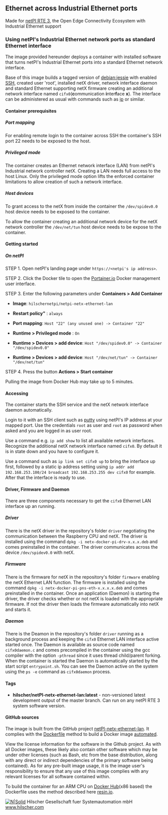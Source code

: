 ## Ethernet across Industrial Ethernet ports 

Made for [netPI RTE 3](https://www.netiot.com/netpi/), the Open Edge Connectivity Ecosystem with Industrial Ethernet support

### Using netPI's Industrial Ethernet network ports as standard Ethernet interface

The image provided hereunder deploys a container with installed software that turns netPI's Industrial Ethernet ports into a standard Ethernet network interface.

Base of this image builds a tagged version of [debian:jessie](https://hub.docker.com/r/resin/armv7hf-debian/tags/) with enabled [SSH](https://en.wikipedia.org/wiki/Secure_Shell), created user 'root', installed netX driver, network interface daemon and standard Ethernet supporting netX firmware creating an additional network interface named `cifx0`(**c**ommunication **i**nter**f**ace **x**).  The interface can be administered as usual with commands such as [ip](https://linux.die.net/man/8/ip) or similar.

#### Container prerequisites

##### Port mapping

For enabling remote login to the container across SSH the container's SSH port 22 needs to be exposed to the host.

##### Privileged mode

The container creates an Ethernet network interface (LAN) from netPI's Industrial network controller netX. Creating a LAN needs full access to the host Linux. Only the privileged mode option lifts the enforced container limitations to allow creation of such a network interface.

##### Host devices

To grant access to the netX from inside the container the `/dev/spidev0.0` host device needs to be exposed to the container.

To allow the container creating an additional network device for the netX network controller the `/dev/net/tun` host device needs to be expose to the container.

#### Getting started

##### On netPI

STEP 1. Open netPI's landing page under `https://<netpi's ip address>`.

STEP 2. Click the Docker tile to open the [Portainer.io](http://portainer.io/) Docker management user interface.

STEP 3. Enter the following parameters under **Containers > Add Container**

* **Image**: `hilschernetpi/netpi-netx-ethernet-lan`

* **Restart policy"** : `always`

* **Port mapping**: `Host "22" (any unused one) -> Container "22"`

* **Runtime > Privileged mode** : `On`

* **Runtime > Devices > add device**: `Host "/dev/spidev0.0" -> Container "/dev/spidev0.0"`

* **Runtime > Devices > add device**: `Host "/dev/net/tun" -> Container "/dev/net/tun"`

STEP 4. Press the button **Actions > Start container**

Pulling the image from Docker Hub may take up to 5 minutes.

#### Accessing

The container starts the SSH service and the netX network interface daemon automatically.

Login to it with an SSH client such as [putty](http://www.putty.org/) using netPI's IP address at your mapped port. Use the credentials `root` as user and `root` as password when asked and you are logged in as user root.

Use a command e.g. `ip add show` to list all available network interfaces. Recognize the additional netX network interface named `cifx0`. By default it is in state down and you have to configure it.

Use a command such as `ip link set cifx0 up` to bring the interface up first, followed by a static ip address setting using `ip addr add 192.168.253.100/24 broadcast 192.168.253.255 dev cifx0` for example. After that the interface is ready to use.

#### Driver, Firmware and Daemon

There are three components necessary to get the `cifx0` Ethernet LAN interface up an running.

##### Driver

There is the netX driver in the repository's folder `driver` negotiating the communication between the Raspberry CPU and netX. The driver is installed using the command `dpkg -i netx-docker-pi-drv-x.x.x.deb` and comes preinstalled in the container. The driver communicates across the device `/dev/spidev0.0` with netX.

##### Firmware

There is the firmware for netX in the repository's folder `firmware` enabling the netX Ethernet LAN function. The firmware is installed using the command `dpkg -i netx-docker-pi-pns-eth-x.x.x.x.deb` and comes preinstalled in the container. Once an application (Daemon) is starting the driver, the driver checks whether or not netX is loaded with the appropriate firmware. If not the driver then loads the firmware automatically into netX and starts it.

##### Daemon

There is the Deamon in the repository's folder `driver` running as a background process and keeping the `cifx0` Ethernet LAN interface active started once. The Daemon is available as source code named `cifx0daemon.c` and comes precompiled in the container using the gcc compiler with the option `-pthread` since it uses thread child/parent forking. When the container is started the Daemon is automatically started by the start script `entrypoint.sh`. You can see the Daemon active on the system using the `ps -e` command as `cifx0daemon` process.

#### Tags

* **hilscher/netPI-netx-ethernet-lan:latest** - non-versioned latest development output of the master branch. Can run on any netPI RTE 3 system software version.

#### GitHub sources
The image is built from the GitHub project [netPI-netx-ethernet-lan](https://github.com/Hilscher/netPI-netx-ethernet-lan). It complies with the [Dockerfile](https://docs.docker.com/engine/reference/builder/) method to build a Docker image [automated](https://docs.docker.com/docker-hub/builds/).

View the license information for the software in the Github project. As with all Docker images, these likely also contain other software which may be under other licenses (such as Bash, etc from the base distribution, along with any direct or indirect dependencies of the primary software being contained).
As for any pre-built image usage, it is the image user's responsibility to ensure that any use of this image complies with any relevant licenses for all software contained within.

To build the container for an ARM CPU on [Docker Hub](https://hub.docker.com/)(x86 based) the Dockerfile uses the method described here [resin.io](https://resin.io/blog/building-arm-containers-on-any-x86-machine-even-dockerhub/).

[![N|Solid](http://www.hilscher.com/fileadmin/templates/doctima_2013/resources/Images/logo_hilscher.png)](http://www.hilscher.com)  Hilscher Gesellschaft fuer Systemautomation mbH  www.hilscher.com
